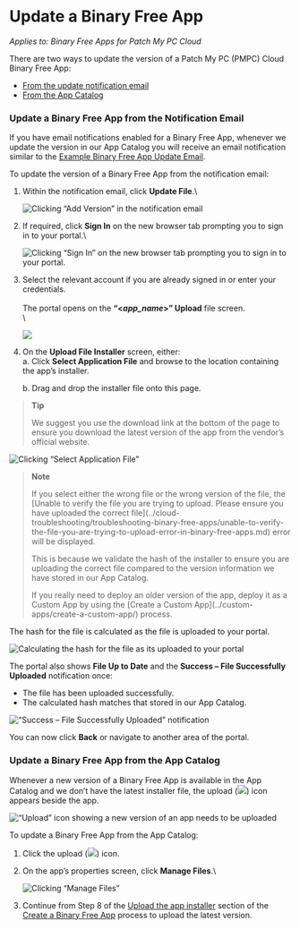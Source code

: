 # Update a Binary Free App

_Applies to: Binary Free Apps for Patch My PC Cloud_

There are two ways to update the version of a Patch My PC (PMPC) Cloud Binary Free App:

* [From the update notification email](update-a-binary-free-app.md#update-a-binary-free-app-from-the-notification-email)
* [From the App Catalog](update-a-binary-free-app.md#update-a-binary-free-app-from-the-app-catalog)

### Update a Binary Free App from the Notification Email

If you have email notifications enabled for a Binary Free App, whenever we update the version in our App Catalog you will receive an email notification similar to the [Example Binary Free App Update Email](../cloud-reference/cloud-email-reference/example-binary-free-app-update-email.md).

To update the version of a Binary Free App from the notification email:

1.  Within the notification email, click <strong>Update File</strong>.\


    ![Clicking “Add Version” in the notification email](/_images/image-(401).png "Clicking “Add Version” in the notification email")


2.  If required, click <strong>Sign In</strong> on the new browser tab prompting you to sign in to your portal.\


    ![Clicking “Sign In” on the new browser tab prompting you to sign in to your portal.](/_images/image-(402).png "Clicking “Sign In” on the new browser tab prompting you to sign in to your portal.")


3.  Select the relevant account if you are already signed in or enter your credentials.\
    \
    The portal opens on the <strong>“<</strong>_<strong>app\_name</strong>_<strong>>” Upload</strong> file screen.\
    \


    ![](/_images/image-(403).png "")


4.  On the <strong>Upload File Installer</strong> screen, either:\
    a. Click <strong>Select Application File</strong> and browse to the location containing the app’s installer.

    b. Drag and drop the installer file onto this page.

<blockquote class="wp-block-quote">
<p><strong>Tip</strong></p>
<p>We suggest you use the download link at the bottom of the page to ensure you download the latest version of the app from the vendor’s official website.</p>
</blockquote>

![Clicking “Select Application File”](/_images/image-(404).png "Clicking “Select Application File”")

<blockquote class="wp-block-quote">
<p><strong>Note</strong></p>
<p>If you select either the wrong file or the wrong version of the file, the [Unable to verify the file you are trying to upload. Please ensure you have uploaded the correct file](../cloud-troubleshooting/troubleshooting-binary-free-apps/unable-to-verify-the-file-you-are-trying-to-upload-error-in-binary-free-apps.md) error will be displayed.</p>
<p>This is because we validate the hash of the installer to ensure you are uploading the correct file compared to the version information we have stored in our App Catalog.</p>
<p>If you really need to deploy an older version of the app, deploy it as a Custom App by using the [Create a Custom App](../custom-apps/create-a-custom-app/) process.</p>
</blockquote>

The hash for the file is calculated as the file is uploaded to your portal.

![Calculating the hash for the file as its uploaded to your portal](/_images/image-(405).png "Calculating the hash for the file as its uploaded to your portal")

The portal also shows <strong>File Up to Date</strong> and the <strong>Success – File Successfully Uploaded</strong> notification once:

* The file has been uploaded successfully.
* The calculated hash matches that stored in our App Catalog.

![“Success – File Successfully Uploaded” notification](/_images/image-(406).png "“Success – File Successfully Uploaded” notification")

You can now click <strong>Back</strong> or navigate to another area of the portal.

### Update a Binary Free App from the App Catalog

Whenever a new version of a Binary Free App is available in the App Catalog and we don’t have the latest installer file, the upload (![](/_images/image-(407).png>)) icon appears beside the app.

![“Upload” icon showing a new version of an app needs to be uploaded](/_images/image-(408).png "“Upload” icon showing a new version of an app needs to be uploaded")

To update a Binary Free App from the App Catalog:

1. Click the upload (![](/_images/image-(407).png>)) icon.
2.  On the app’s properties screen, click <strong>Manage Files</strong>.\


    ![Clicking “Manage Files”](/_images/image-(409).png "Clicking “Manage Files”")


3. Continue from Step 8 of the [Upload the app installer](deploy-a-binary-free-app.md#upload-the-app-installer) section of the [Create a Binary Free App](deploy-a-binary-free-app.md) process to upload the latest version.